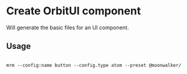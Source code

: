 # Create OrbitUI component

Will generate the basic files for an UI component.

## Usage

```shell

mrm --config:name button --config.type atom --preset @moonwalker/

```
